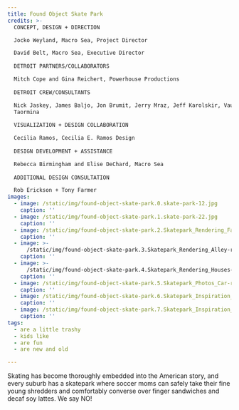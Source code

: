 ```yaml
---
title: Found Object Skate Park
credits: >-
  CONCEPT, DESIGN + DIRECTION  

  Jocko Weyland, Macro Sea, Project Director  

  David Belt, Macro Sea, Executive Director  
    
  DETROIT PARTNERS/COLLABORATORS  

  Mitch Cope and Gina Reichert, Powerhouse Productions  
    
  DETROIT CREW/CONSULTANTS  

  Nick Jaskey, James Baljo, Jon Brumit, Jerry Mraz, Jeff Karolskir, Vaughn
  Taormina  
    
  VISUALIZATION + DESIGN COLLABORATION  

  Cecilia Ramos, Cecilia E. Ramos Design  
    
  DESIGN DEVELOPMENT + ASSISTANCE  

  Rebecca Birmingham and Elise DeChard, Macro Sea  
    
  ADDITIONAL DESIGN CONSULTATION  

  Rob Erickson + Tony Farmer
images:
  - image: /static/img/found-object-skate-park.0.skate-park-12.jpg
    caption: ''
  - image: /static/img/found-object-skate-park.1.skate-park-22.jpg
    caption: ''
  - image: /static/img/found-object-skate-park.2.Skatepark_Rendering_Farm-resized.jpg
    caption: ''
  - image: >-
      /static/img/found-object-skate-park.3.Skatepark_Rendering_Alley-resized.jpg
    caption: ''
  - image: >-
      /static/img/found-object-skate-park.4.Skatepark_Rendering_Houses-resized.jpg
    caption: ''
  - image: /static/img/found-object-skate-park.5.Skatepark_Photos_Car-resized.jpg
    caption: ''
  - image: /static/img/found-object-skate-park.6.Skatepark_Inspiration_Ramp-Roof.jpg
    caption: ''
  - image: /static/img/found-object-skate-park.7.Skatepark_Inspiration_Beam.jpg
    caption: ''
tags:
  - are a little trashy
  - kids like
  - are fun
  - are new and old

---
```

Skating has become thoroughly embedded into the American story, and every suburb has a skatepark where soccer moms can safely take their fine young shredders and comfortably converse over finger sandwiches and decaf soy lattes. We say NO!